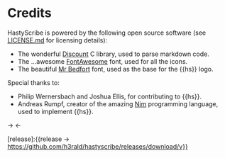 # Credits

HastyScribe is powered by the following open source software (see [LICENSE.md]({{repo}}/blob/master/LICENSE.md) for licensing details): 

* The wonderful [Discount][discount] C library, used to parse markdown code.
* The ...awesome [FontAwesome][fa] font, used for all the icons.
* The beautiful [Mr Bedfort][sudtipos] font, used as the base for the {{hs}} logo.

Special thanks to:

* Philip Wernersbach and Joshua Ellis, for contributing to {{hs}}.
* Andreas Rumpf, creator of the amazing [Nim][nim] programming language, used to implement {{hs}}.

-> [](class:fa-creative-commons) [](class:fa-creative-commons-by) [](class:fa-creative-commons-nc) [](class:fa-creative-commons-nd) <-

[nim]: http://nim-lang.org/
[df]: https://daringfireball.net/projects/markdown/
[discount]: http://www.pell.portland.or.us/~orc/Code/discount/
[pandoc]: http://johnmacfarlane.net/pandoc/
[md-syntax]: https://daringfireball.net/projects/markdown/syntax
[fa]:https://fontawesome.com
[fa-icons]:https://fontawesome.com/icons
[pme]:http://michelf.com/projects/php-markdown/extra/
[sudtipos]:http://www.sudtipos.com/
[release]:{{release -> https://github.com/h3rald/hastyscribe/releases/download/v}}
